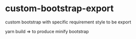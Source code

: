 # custom-bootstrap-export
custom bootstrap with specific requirement style to be export

yarn build => to produce minify bootstrap 

